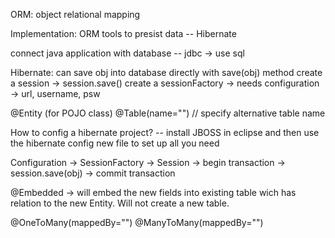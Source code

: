 ORM: object relational mapping

Implementation: ORM tools to presist data -- Hibernate

connect java application with database -- jdbc -> use sql

Hibernate: can save obj into database directly with save(obj) method
	   create a session -> session.save()
	   create a sessionFactory -> needs configuration -> url, username, psw


@Entity (for POJO class)
@Table(name="") // specify alternative table name

How to config a hibernate project? -- install JBOSS in eclipse and then use the hibernate config new file to set up all you need 

Configuration -> SessionFactory -> Session -> begin transaction -> session.save(obj) -> commit transaction

@Embedded -> will embed the new fields into existing table wich has relation to the new Entity. Will not create a new table.

@OneToMany(mappedBy="")
@ManyToMany(mappedBy="")







